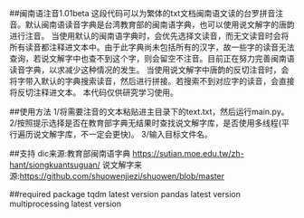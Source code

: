 ##闽南语注音1.01beta
这段代码可以为繁体的txt文档闽南语文读的台罗拼音注音。默认闽南语读音字典是台湾教育部的闽南语字典，也可以使用说文解字的唐韵进行注音。
当使用默认的闽南语字典时，会优先选择文读音，而无文读音时会将所有读音都注释进文本中。由于此字典尚未包括所有的汉字，故一些字的读音无法查询，若说文解字中也查不到这个字，则会留空不注音。目前正在努力完善闽南语读音字典，以求减少这种情况的发生。
当使用说文解字中唐韵的反切注音时，会将字带入默认的字典搜索读音，然后进行拼接。若搜索不到对应字的读音，会直接将反切注释进文本。
本代码仅供研究学习使用。



##使用方法
1/将需要注音的文本粘贴进主目录下的text.txt，然后运行main.py。
2/按照提示选择是否在教育部字典无结果时查找说文解字库，是否使用多线程(平行遍历说文解字库，不一定会更快)。
3/输入目标文件名。



##支持
dic来源:教育部闽南语字典 https://sutian.moe.edu.tw/zh-hant/siongkuantsuguan/
说文解字来源:https://github.com/shuowenjiezi/shuowen/blob/master



##required package
tqdm                latest version
pandas              latest version
multiprocessing     latest version
